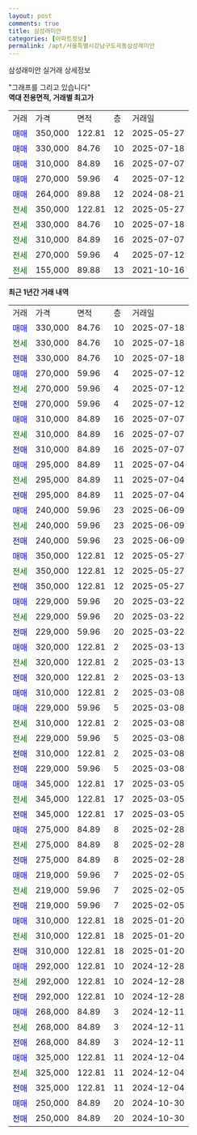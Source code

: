 ```yaml
---
layout: post
comments: true
title: 삼성래미안
categories: [아파트정보]
permalink: /apt/서울특별시강남구도곡동삼성래미안
---
```


삼성래미안 실거래 상세정보

<script type="text/javascript">
  google.charts.load('current', {'packages':['line', 'corechart']});
  google.charts.setOnLoadCallback(drawChart);

  function drawChart() {
    var data = new google.visualization.DataTable();
    data.addColumn('date', '거래일');
    data.addColumn('number', "매매");
    data.addColumn('number', "전세");
    data.addColumn('number', "전매");

    data.addRows([[new Date(Date.parse("2025-07-18")), 330000, null, null], [new Date(Date.parse("2025-07-18")), null, 330000, null], [new Date(Date.parse("2025-07-18")), null, null, 330000], [new Date(Date.parse("2025-07-12")), 270000, null, null], [new Date(Date.parse("2025-07-12")), null, 270000, null], [new Date(Date.parse("2025-07-12")), null, null, 270000], [new Date(Date.parse("2025-07-07")), 310000, null, null], [new Date(Date.parse("2025-07-07")), null, 310000, null], [new Date(Date.parse("2025-07-07")), null, null, 310000], [new Date(Date.parse("2025-07-04")), 295000, null, null], [new Date(Date.parse("2025-07-04")), null, 295000, null], [new Date(Date.parse("2025-07-04")), null, null, 295000], [new Date(Date.parse("2025-06-09")), 240000, null, null], [new Date(Date.parse("2025-06-09")), null, 240000, null], [new Date(Date.parse("2025-06-09")), null, null, 240000], [new Date(Date.parse("2025-05-27")), 350000, null, null], [new Date(Date.parse("2025-05-27")), null, 350000, null], [new Date(Date.parse("2025-05-27")), null, null, 350000], [new Date(Date.parse("2025-03-22")), 229000, null, null], [new Date(Date.parse("2025-03-22")), null, 229000, null], [new Date(Date.parse("2025-03-22")), null, null, 229000], [new Date(Date.parse("2025-03-13")), 320000, null, null], [new Date(Date.parse("2025-03-13")), null, 320000, null], [new Date(Date.parse("2025-03-13")), null, null, 320000], [new Date(Date.parse("2025-03-08")), 310000, null, null], [new Date(Date.parse("2025-03-08")), 229000, null, null], [new Date(Date.parse("2025-03-08")), null, 310000, null], [new Date(Date.parse("2025-03-08")), null, 229000, null], [new Date(Date.parse("2025-03-08")), null, null, 310000], [new Date(Date.parse("2025-03-08")), null, null, 229000], [new Date(Date.parse("2025-03-05")), 345000, null, null], [new Date(Date.parse("2025-03-05")), null, 345000, null], [new Date(Date.parse("2025-03-05")), null, null, 345000], [new Date(Date.parse("2025-02-28")), 275000, null, null], [new Date(Date.parse("2025-02-28")), null, 275000, null], [new Date(Date.parse("2025-02-28")), null, null, 275000], [new Date(Date.parse("2025-02-05")), 219000, null, null], [new Date(Date.parse("2025-02-05")), null, 219000, null], [new Date(Date.parse("2025-02-05")), null, null, 219000], [new Date(Date.parse("2025-01-20")), 310000, null, null], [new Date(Date.parse("2025-01-20")), null, 310000, null], [new Date(Date.parse("2025-01-20")), null, null, 310000], [new Date(Date.parse("2024-12-28")), 292000, null, null], [new Date(Date.parse("2024-12-28")), null, 292000, null], [new Date(Date.parse("2024-12-28")), null, null, 292000], [new Date(Date.parse("2024-12-11")), 268000, null, null], [new Date(Date.parse("2024-12-11")), null, 268000, null], [new Date(Date.parse("2024-12-11")), null, null, 268000], [new Date(Date.parse("2024-12-04")), 325000, null, null], [new Date(Date.parse("2024-12-04")), null, 325000, null], [new Date(Date.parse("2024-12-04")), null, null, 325000], [new Date(Date.parse("2024-10-30")), 250000, null, null], [new Date(Date.parse("2024-10-30")), null, null, 250000]]);

    var options = {
      hAxis: {
        format: 'yyyy/MM/dd'
      },    
      lineWidth: 0,
      pointsVisible: true,    
      title: '최근 1년간 유형별 실거래가 분포',
      legend: { position: 'bottom' }
    };

    var formatter = new google.visualization.NumberFormat({pattern:'###,###'} );
    formatter.format(data, 1);
    formatter.format(data, 2);
    
    setTimeout(function() {
        var chart = new google.visualization.LineChart(document.getElementById('columnchart_material'));
        chart.draw(data, (options));
        document.getElementById('loading').style.display = 'none';
    }, 200);
  }
</script>


<div id="loading" style="z-index:20; display: block; margin-left: 0px">"그래프를 그리고 있습니다"</div>
<div id="columnchart_material" style="width: 95%; margin-left: 0px; display: block"></div>
<!-- contents start -->
<b>역대 전용면적, 거래별 최고가</b>
<table class="sortable">
    <tr>
      <td>거래</td>
      <td>가격</td>
      <td>면적</td>
      <td>층</td>
      <td>거래일</td>
    </tr>
        <tr>
          <td><a style="color: blue">매매</a></td>
          <td>350,000</td>
          <td>122.81</td>
          <td>12</td>
          <td>2025-05-27</td>
        </tr>            <tr>
          <td><a style="color: blue">매매</a></td>
          <td>330,000</td>
          <td>84.76</td>
          <td>10</td>
          <td>2025-07-18</td>
        </tr>            <tr>
          <td><a style="color: blue">매매</a></td>
          <td>310,000</td>
          <td>84.89</td>
          <td>16</td>
          <td>2025-07-07</td>
        </tr>            <tr>
          <td><a style="color: blue">매매</a></td>
          <td>270,000</td>
          <td>59.96</td>
          <td>4</td>
          <td>2025-07-12</td>
        </tr>            <tr>
          <td><a style="color: blue">매매</a></td>
          <td>264,000</td>
          <td>89.88</td>
          <td>12</td>
          <td>2024-08-21</td>
        </tr>        
        <tr>
              <td><a style="color: darkgreen">전세</a></td>
              <td>350,000</td>
              <td>122.81</td>
              <td>12</td>
              <td>2025-05-27</td>
            </tr>            <tr>
              <td><a style="color: darkgreen">전세</a></td>
              <td>330,000</td>
              <td>84.76</td>
              <td>10</td>
              <td>2025-07-18</td>
            </tr>            <tr>
              <td><a style="color: darkgreen">전세</a></td>
              <td>310,000</td>
              <td>84.89</td>
              <td>16</td>
              <td>2025-07-07</td>
            </tr>            <tr>
              <td><a style="color: darkgreen">전세</a></td>
              <td>270,000</td>
              <td>59.96</td>
              <td>4</td>
              <td>2025-07-12</td>
            </tr>            <tr>
              <td><a style="color: darkgreen">전세</a></td>
              <td>155,000</td>
              <td>89.88</td>
              <td>13</td>
              <td>2021-10-16</td>
            </tr>        
    
</table>

<b>최근 1년간 거래 내역</b>

<table class="sortable">
    <tr>
      <td>거래</td>
      <td>가격</td>
      <td>면적</td>
      <td>층</td>
      <td>거래일</td>
    </tr>
    <tr>
      <td><a style="color: blue">매매</a></td>
      <td>330,000</td>
      <td>84.76</td>
      <td>10</td>
      <td>2025-07-18</td>
    </tr>          <tr>
      <td><a style="color: darkgreen">전세</a></td>
      <td>330,000</td>
      <td>84.76</td>
      <td>10</td>
      <td>2025-07-18</td>
    </tr>          <tr>
      <td><a style="color: darkblue">전매</a></td>
      <td>330,000</td>
      <td>84.76</td>
      <td>10</td>
      <td>2025-07-18</td>
    </tr>          <tr>
      <td><a style="color: blue">매매</a></td>
      <td>270,000</td>
      <td>59.96</td>
      <td>4</td>
      <td>2025-07-12</td>
    </tr>          <tr>
      <td><a style="color: darkgreen">전세</a></td>
      <td>270,000</td>
      <td>59.96</td>
      <td>4</td>
      <td>2025-07-12</td>
    </tr>          <tr>
      <td><a style="color: darkblue">전매</a></td>
      <td>270,000</td>
      <td>59.96</td>
      <td>4</td>
      <td>2025-07-12</td>
    </tr>          <tr>
      <td><a style="color: blue">매매</a></td>
      <td>310,000</td>
      <td>84.89</td>
      <td>16</td>
      <td>2025-07-07</td>
    </tr>          <tr>
      <td><a style="color: darkgreen">전세</a></td>
      <td>310,000</td>
      <td>84.89</td>
      <td>16</td>
      <td>2025-07-07</td>
    </tr>          <tr>
      <td><a style="color: darkblue">전매</a></td>
      <td>310,000</td>
      <td>84.89</td>
      <td>16</td>
      <td>2025-07-07</td>
    </tr>          <tr>
      <td><a style="color: blue">매매</a></td>
      <td>295,000</td>
      <td>84.89</td>
      <td>11</td>
      <td>2025-07-04</td>
    </tr>          <tr>
      <td><a style="color: darkgreen">전세</a></td>
      <td>295,000</td>
      <td>84.89</td>
      <td>11</td>
      <td>2025-07-04</td>
    </tr>          <tr>
      <td><a style="color: darkblue">전매</a></td>
      <td>295,000</td>
      <td>84.89</td>
      <td>11</td>
      <td>2025-07-04</td>
    </tr>          <tr>
      <td><a style="color: blue">매매</a></td>
      <td>240,000</td>
      <td>59.96</td>
      <td>23</td>
      <td>2025-06-09</td>
    </tr>          <tr>
      <td><a style="color: darkgreen">전세</a></td>
      <td>240,000</td>
      <td>59.96</td>
      <td>23</td>
      <td>2025-06-09</td>
    </tr>          <tr>
      <td><a style="color: darkblue">전매</a></td>
      <td>240,000</td>
      <td>59.96</td>
      <td>23</td>
      <td>2025-06-09</td>
    </tr>          <tr>
      <td><a style="color: blue">매매</a></td>
      <td>350,000</td>
      <td>122.81</td>
      <td>12</td>
      <td>2025-05-27</td>
    </tr>          <tr>
      <td><a style="color: darkgreen">전세</a></td>
      <td>350,000</td>
      <td>122.81</td>
      <td>12</td>
      <td>2025-05-27</td>
    </tr>          <tr>
      <td><a style="color: darkblue">전매</a></td>
      <td>350,000</td>
      <td>122.81</td>
      <td>12</td>
      <td>2025-05-27</td>
    </tr>          <tr>
      <td><a style="color: blue">매매</a></td>
      <td>229,000</td>
      <td>59.96</td>
      <td>20</td>
      <td>2025-03-22</td>
    </tr>          <tr>
      <td><a style="color: darkgreen">전세</a></td>
      <td>229,000</td>
      <td>59.96</td>
      <td>20</td>
      <td>2025-03-22</td>
    </tr>          <tr>
      <td><a style="color: darkblue">전매</a></td>
      <td>229,000</td>
      <td>59.96</td>
      <td>20</td>
      <td>2025-03-22</td>
    </tr>          <tr>
      <td><a style="color: blue">매매</a></td>
      <td>320,000</td>
      <td>122.81</td>
      <td>2</td>
      <td>2025-03-13</td>
    </tr>          <tr>
      <td><a style="color: darkgreen">전세</a></td>
      <td>320,000</td>
      <td>122.81</td>
      <td>2</td>
      <td>2025-03-13</td>
    </tr>          <tr>
      <td><a style="color: darkblue">전매</a></td>
      <td>320,000</td>
      <td>122.81</td>
      <td>2</td>
      <td>2025-03-13</td>
    </tr>          <tr>
      <td><a style="color: blue">매매</a></td>
      <td>310,000</td>
      <td>122.81</td>
      <td>2</td>
      <td>2025-03-08</td>
    </tr>          <tr>
      <td><a style="color: blue">매매</a></td>
      <td>229,000</td>
      <td>59.96</td>
      <td>5</td>
      <td>2025-03-08</td>
    </tr>          <tr>
      <td><a style="color: darkgreen">전세</a></td>
      <td>310,000</td>
      <td>122.81</td>
      <td>2</td>
      <td>2025-03-08</td>
    </tr>          <tr>
      <td><a style="color: darkgreen">전세</a></td>
      <td>229,000</td>
      <td>59.96</td>
      <td>5</td>
      <td>2025-03-08</td>
    </tr>          <tr>
      <td><a style="color: darkblue">전매</a></td>
      <td>310,000</td>
      <td>122.81</td>
      <td>2</td>
      <td>2025-03-08</td>
    </tr>          <tr>
      <td><a style="color: darkblue">전매</a></td>
      <td>229,000</td>
      <td>59.96</td>
      <td>5</td>
      <td>2025-03-08</td>
    </tr>          <tr>
      <td><a style="color: blue">매매</a></td>
      <td>345,000</td>
      <td>122.81</td>
      <td>17</td>
      <td>2025-03-05</td>
    </tr>          <tr>
      <td><a style="color: darkgreen">전세</a></td>
      <td>345,000</td>
      <td>122.81</td>
      <td>17</td>
      <td>2025-03-05</td>
    </tr>          <tr>
      <td><a style="color: darkblue">전매</a></td>
      <td>345,000</td>
      <td>122.81</td>
      <td>17</td>
      <td>2025-03-05</td>
    </tr>          <tr>
      <td><a style="color: blue">매매</a></td>
      <td>275,000</td>
      <td>84.89</td>
      <td>8</td>
      <td>2025-02-28</td>
    </tr>          <tr>
      <td><a style="color: darkgreen">전세</a></td>
      <td>275,000</td>
      <td>84.89</td>
      <td>8</td>
      <td>2025-02-28</td>
    </tr>          <tr>
      <td><a style="color: darkblue">전매</a></td>
      <td>275,000</td>
      <td>84.89</td>
      <td>8</td>
      <td>2025-02-28</td>
    </tr>          <tr>
      <td><a style="color: blue">매매</a></td>
      <td>219,000</td>
      <td>59.96</td>
      <td>7</td>
      <td>2025-02-05</td>
    </tr>          <tr>
      <td><a style="color: darkgreen">전세</a></td>
      <td>219,000</td>
      <td>59.96</td>
      <td>7</td>
      <td>2025-02-05</td>
    </tr>          <tr>
      <td><a style="color: darkblue">전매</a></td>
      <td>219,000</td>
      <td>59.96</td>
      <td>7</td>
      <td>2025-02-05</td>
    </tr>          <tr>
      <td><a style="color: blue">매매</a></td>
      <td>310,000</td>
      <td>122.81</td>
      <td>18</td>
      <td>2025-01-20</td>
    </tr>          <tr>
      <td><a style="color: darkgreen">전세</a></td>
      <td>310,000</td>
      <td>122.81</td>
      <td>18</td>
      <td>2025-01-20</td>
    </tr>          <tr>
      <td><a style="color: darkblue">전매</a></td>
      <td>310,000</td>
      <td>122.81</td>
      <td>18</td>
      <td>2025-01-20</td>
    </tr>          <tr>
      <td><a style="color: blue">매매</a></td>
      <td>292,000</td>
      <td>122.81</td>
      <td>10</td>
      <td>2024-12-28</td>
    </tr>          <tr>
      <td><a style="color: darkgreen">전세</a></td>
      <td>292,000</td>
      <td>122.81</td>
      <td>10</td>
      <td>2024-12-28</td>
    </tr>          <tr>
      <td><a style="color: darkblue">전매</a></td>
      <td>292,000</td>
      <td>122.81</td>
      <td>10</td>
      <td>2024-12-28</td>
    </tr>          <tr>
      <td><a style="color: blue">매매</a></td>
      <td>268,000</td>
      <td>84.89</td>
      <td>3</td>
      <td>2024-12-11</td>
    </tr>          <tr>
      <td><a style="color: darkgreen">전세</a></td>
      <td>268,000</td>
      <td>84.89</td>
      <td>3</td>
      <td>2024-12-11</td>
    </tr>          <tr>
      <td><a style="color: darkblue">전매</a></td>
      <td>268,000</td>
      <td>84.89</td>
      <td>3</td>
      <td>2024-12-11</td>
    </tr>          <tr>
      <td><a style="color: blue">매매</a></td>
      <td>325,000</td>
      <td>122.81</td>
      <td>11</td>
      <td>2024-12-04</td>
    </tr>          <tr>
      <td><a style="color: darkgreen">전세</a></td>
      <td>325,000</td>
      <td>122.81</td>
      <td>11</td>
      <td>2024-12-04</td>
    </tr>          <tr>
      <td><a style="color: darkblue">전매</a></td>
      <td>325,000</td>
      <td>122.81</td>
      <td>11</td>
      <td>2024-12-04</td>
    </tr>          <tr>
      <td><a style="color: blue">매매</a></td>
      <td>250,000</td>
      <td>84.89</td>
      <td>20</td>
      <td>2024-10-30</td>
    </tr>          <tr>
      <td><a style="color: darkblue">전매</a></td>
      <td>250,000</td>
      <td>84.89</td>
      <td>20</td>
      <td>2024-10-30</td>
    </tr>      </table>
<!-- contents end -->    

